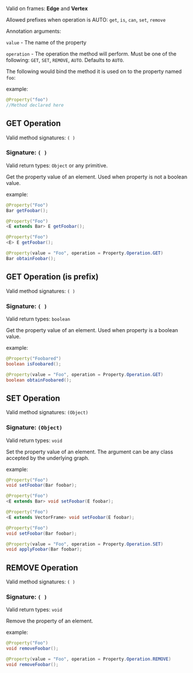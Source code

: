 Valid on frames: **Edge** and **Vertex**

Allowed prefixes when operation is AUTO: `get`, `is`, `can`, `set`, `remove`

Annotation arguments:

`value` - The name of the property

`operation` - The operation the method will perform. Must be one of the following: `GET`, `SET`, `REMOVE`, `AUTO`.
Defaults to `AUTO`.

The following would bind the method it is used on to the property named `foo`:

example:

```java
@Property("foo")
//Method declared here
```


## GET Operation

Valid method signatures: `( )`


### Signature: `( )`

Valid return types: `Object` or any primitive.

Get the property value of an element. Used when property is not a boolean value.

example:

```java
@Property("Foo")
Bar getFoobar();
```

```java
@Property("Foo")
<E extends Bar> E getFoobar();
```

```java
@Property("Foo")
<E> E getFoobar();
```

```java
@Property(value = "Foo", operation = Property.Operation.GET)
Bar obtainFoobar();
```


## GET Operation (is prefix)

Valid method signatures: `( )`


### Signature: `( )`

Valid return types: `boolean`

Get the property value of an element. Used when property is a boolean value.

example:

```java
@Property("Foobared")
boolean isFoobared();
```

```java
@Property(value = "Foo", operation = Property.Operation.GET)
boolean obtainFoobared();
```


## SET Operation

Valid method signatures: `(Object)`


### Signature: `(Object)`

Valid return types: `void`

Set the property value of an element. The argument can be any class accepted by the underlying graph.

example:

```java
@Property("Foo")
void setFoobar(Bar foobar);
```

```java
@Property("Foo")
<E extends Bar> void setFoobar(E foobar);
```

```java
@Property("Foo")
<E extends VectorFrame> void setFoobar(E foobar);
```

```java
@Property("Foo")
void setFoobar(Bar foobar);
```

```java
@Property(value = "Foo", operation = Property.Operation.SET)
void applyFoobar(Bar foobar);
```


## REMOVE Operation

Valid method signatures: `( )`


### Signature: `( )`

Valid return types: `void`

Remove the property of an element.

example:

```java
@Property("Foo")
void removeFoobar();
```

```java
@Property(value = "Foo", operation = Property.Operation.REMOVE)
void removeFoobar();
```
